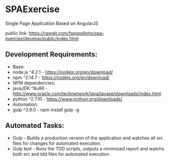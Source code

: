 # SPAExercise
Single Page Application Based on AngularJS

public link: https://rawgit.com/fppgodinho/spa-exercise/develop/public/index.html

## Development Requirements:<br/>
 - Base:<br>
  - node.js ^4.2.1 - https://nodejs.org/en/download/<br>
  - npm ^2.14.7 - https://nodejs.org/en/download/<br>
 - NPM dependencies:<br>
  - javaJDK  ^8u66 - http://www.oracle.com/technetwork/java/javase/downloads/index.html<br>
  - python ^2.7.10 - https://www.python.org/downloads/<br>
 - Automation:<br>
  - gulp ^3.9.0 - npm install gulp -g<br>

## Automated Tasks:<br>
 - Gulp - Builds a production version of the application and watches all src files for changes for automated execution.<br>
 - Gulp test - Runs the TDD scripts, outputs a minimized report and watchs both src and tdd files for automated execution.<br>


